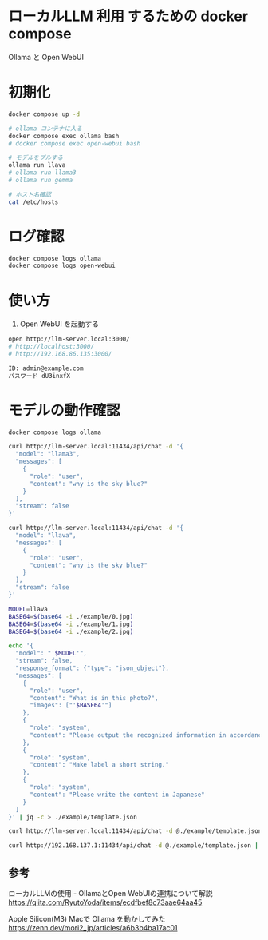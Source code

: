 # ローカルLLM 利用 するための docker compose
Ollama と Open WebUI  

# 初期化
```bash
docker compose up -d

# ollama コンテナに入る
docker compose exec ollama bash
# docker compose exec open-webui bash

# モデルをプルする
ollama run llava
# ollama run llama3
# ollama run gemma

# ホスト名確認
cat /etc/hosts
```

# ログ確認
```bash
docker compose logs ollama
docker compose logs open-webui
```


# 使い方

1. Open WebUI を起動する  

```bash
open http://llm-server.local:3000/
# http://localhost:3000/  
# http://192.168.86.135:3000/  
```

```bash
ID: admin@example.com
パスワード dU3inxfX
```

# モデルの動作確認
```bash
docker compose logs ollama

curl http://llm-server.local:11434/api/chat -d '{
  "model": "llama3",
  "messages": [
    {
      "role": "user",
      "content": "why is the sky blue?"
    }
  ],
  "stream": false
}'

curl http://llm-server.local:11434/api/chat -d '{
  "model": "llava",
  "messages": [
    {
      "role": "user",
      "content": "why is the sky blue?"
    }
  ],
  "stream": false
}'

```

```bash
MODEL=llava
BASE64=$(base64 -i ./example/0.jpg)
BASE64=$(base64 -i ./example/1.jpg)
BASE64=$(base64 -i ./example/2.jpg)

echo '{
  "model": "'$MODEL'",
  "stream": false,
  "response_format": {"type": "json_object"},
  "messages": [
    {
      "role": "user",
      "content": "What is in this photo?",
      "images": ["'$BASE64'"]
    },
    {
      "role": "system",
      "content": "Please output the recognized information in accordance with the following JSON schema. {items: [{label: string, score: number}]}"
    },
    {
      "role": "system",
      "content": "Make label a short string."
    },
    {
      "role": "system",
      "content": "Please write the content in Japanese"
    }    
  ]
}' | jq -c > ./example/template.json

curl http://llm-server.local:11434/api/chat -d @./example/template.json | jq -r '.message.content' > ./example/out.json

curl http://192.168.137.1:11434/api/chat -d @./example/template.json | jq -r '.message.content' > ./example/out.json

```

## 参考

ローカルLLMの使用 - OllamaとOpen WebUIの連携について解説  
https://qiita.com/RyutoYoda/items/ecdfbef8c73aae64aa45

Apple Silicon(M3) Macで Ollama を動かしてみた  
https://zenn.dev/mori2_jp/articles/a6b3b4ba17ac01
